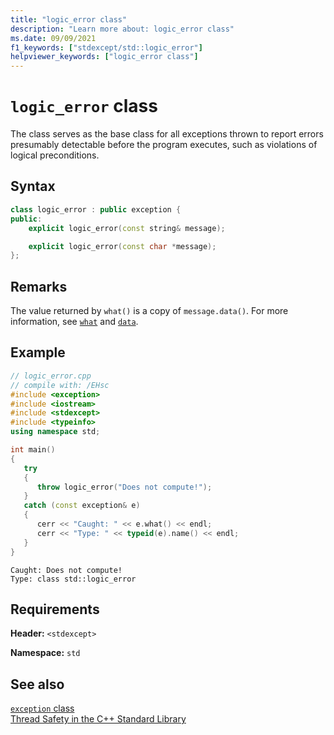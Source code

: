 ```yaml
---
title: "logic_error class"
description: "Learn more about: logic_error class"
ms.date: 09/09/2021
f1_keywords: ["stdexcept/std::logic_error"]
helpviewer_keywords: ["logic_error class"]
---
```

# `logic_error` class

The class serves as the base class for all exceptions thrown to report errors presumably detectable before the program executes, such as violations of logical preconditions.

## Syntax

```cpp
class logic_error : public exception {
public:
    explicit logic_error(const string& message);

    explicit logic_error(const char *message);
};
```

## Remarks

The value returned by `what()` is a copy of `message.data()`. For more information, see [`what`](exception-class.md) and [`data`](basic-string-class.md#data).

## Example

```cpp
// logic_error.cpp
// compile with: /EHsc
#include <exception>
#include <iostream>
#include <stdexcept>
#include <typeinfo>
using namespace std;

int main()
{
   try
   {
      throw logic_error("Does not compute!");
   }
   catch (const exception& e)
   {
      cerr << "Caught: " << e.what() << endl;
      cerr << "Type: " << typeid(e).name() << endl;
   }
}
```

```Output
Caught: Does not compute!
Type: class std::logic_error
```

## Requirements

**Header:** `<stdexcept>`

**Namespace:** `std`

## See also

[`exception` class](exception-class.md)\
[Thread Safety in the C++ Standard Library](thread-safety-in-the-cpp-standard-library.md)
